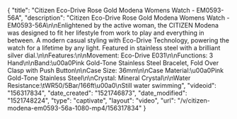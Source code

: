 {
    "title": "Citizen Eco-Drive Rose Gold Modena Womens Watch - EM0593-56A",
    "description": "Citizen Eco-Drive Rose Gold Modena Womens Watch - EM0593-56A\n\nEnlightened by the active woman, the CITIZEN Modena was designed to fit her lifestyle from work to play and everything in between. A modern casual styling with Eco-Drive Technology, powering the watch for a lifetime by any light. Featured in stainless steel with a brilliant silver dial.\n\nFeatures:\n\nMovement: Eco-Drive E031\n\nFunctions: 3 Hand\n\nBand:\u00a0Pink Gold-Tone Stainless Steel Bracelet, Fold Over Clasp with Push Button\n\nCase Size: 36mm\n\nCase Material:\u00a0Pink Gold-Tone Stainless Steel\n\nCrystal: Mineral Crystal\n\nWater Resistance:\tWR50\/5Bar\/166ft\u00a0\nStill water swimming",
    "videoid": "156317834",
    "date_created": "1521746873",
    "date_modified": "1521748224",
    "type": "captivate",
    "layout": "video",
    "url": "\/v\/citizen-modena-em0593-56a-1080-mp4\/156317834"
}